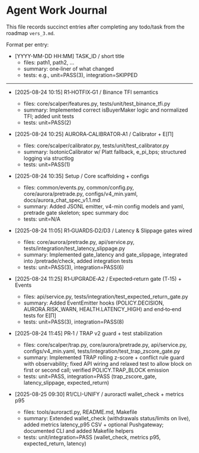 # Agent Work Journal

This file records succinct entries after completing any todo/task from the roadmap `vers_3.md`.

Format per entry:
- [YYYY-MM-DD HH:MM] TASK_ID / short title
  - files: path1, path2, ...
  - summary: one‑liner of what changed
  - tests: e.g., unit=PASS(3), integration=SKIPPED

---

- [2025-08-24 10:15] R1‑HOTFIX‑G1 / Binance TFI semantics
  - files: core/scalper/features.py, tests/unit/test_binance_tfi.py
  - summary: Implemented correct isBuyerMaker logic and normalized TFI; added unit tests
  - tests: unit=PASS(2)

- [2025-08-24 10:25] AURORA‑CALIBRATOR‑A1 / Calibrator + E[Π]
  - files: core/scalper/calibrator.py, tests/unit/test_calibrator.py
  - summary: IsotonicCalibrator w/ Platt fallback, e_pi_bps; structured logging via structlog
  - tests: unit=PASS(1)

- [2025-08-24 10:35] Setup / Core scaffolding + configs
  - files: common/events.py, common/config.py, core/aurora/pretrade.py, configs/v4_min.yaml, docs/aurora_chat_spec_v1.1.md
  - summary: Added JSONL emitter, v4-min config models and yaml, pretrade gate skeleton; spec summary doc
  - tests: unit=N/A

- [2025-08-24 11:05] R1‑GUARDS‑D2/D3 / Latency & Slippage gates wired
  - files: core/aurora/pretrade.py, api/service.py, tests/integration/test_latency_slippage.py
  - summary: Implemented gate_latency and gate_slippage, integrated into /pretrade/check, added integration tests
  - tests: unit=PASS(3), integration=PASS(6)

- [2025-08-24 11:25] R1‑UPGRADE‑A2 / Expected‑return gate (T‑15) + Events
  - files: api/service.py, tests/integration/test_expected_return_gate.py
  - summary: Added EventEmitter hooks (POLICY.DECISION, AURORA.RISK_WARN, HEALTH.LATENCY_HIGH) and end‑to‑end tests for E[Π]
  - tests: unit=PASS(3), integration=PASS(8)

- [2025-08-24 11:45] PR‑1 / TRAP v2 guard + test stabilization
  - files: core/scalper/trap.py, core/aurora/pretrade.py, api/service.py, configs/v4_min.yaml, tests/integration/test_trap_zscore_gate.py
  - summary: Implemented TRAP rolling z-score + conflict rule guard with observability; fixed API wiring and relaxed test to allow block on first or second call; verified POLICY.TRAP_BLOCK emission
  - tests: unit=PASS, integration=PASS (trap_zscore_gate, latency_slippage, expected_return)

- [2025-08-25 09:30] R1/CLI-UNIFY / auroractl wallet_check + metrics p95
  - files: tools/auroractl.py, README.md, Makefile
  - summary: Extended wallet_check (withdrawals status/limits on live), added metrics latency_p95 CSV + optional Pushgateway; documented CLI and added Makefile helpers
  - tests: unit/integration=PASS (wallet_check, metrics p95, expected_return, latency)
